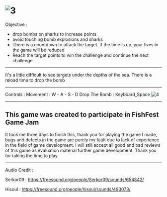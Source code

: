 ![3](https://github.com/Mavinzu/DepthSea-SubmarineAssault_Monogame/assets/147601127/f1bcc390-6ab3-4ae2-ba44-8eab55be8f7c)
===========

Objective :
- drop bombs on sharks to increase points
- avoid touching bomb explosions and sharks
- There is a countdown to attack the target. If the time is up, your lives in the game will be reduced
- Reach the target points to win the challenge and continue the next challenge
______________________________
It's a little difficult to see targets under the depths of the sea. 
There is a reload time to drop the bomb
______________________________
Controls :
Movement : W - A - S - D
Drop The Bomb : Keyboard_Space
![4](https://github.com/Mavinzu/DepthSea-SubmarineAssault_Monogame/assets/147601127/812a7e27-7f7c-42eb-8a39-03130b4e8a81)
______________________________
## This game was created to participate in FishFest Game Jam
It took me three days to finish this, thank you for playing the game I made, bugs and defects in the game are purely my fault due to lack of experience in the field of game development.
I will still accept all good and bad reviews of this game as evaluation material further game development.
Thank you for taking the time to play
___________________________________________________________
Audio Credit :

Serkor09 : https://freesound.org/people/Serkor09/sounds/654842/

Hisoul : https://freesound.org/people/hisoul/sounds/493073/
